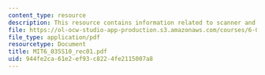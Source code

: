 ```yaml
---
content_type: resource
description: This resource contains information related to scanner and parser.
file: https://ol-ocw-studio-app-production.s3.amazonaws.com/courses/6-035-computer-language-engineering-spring-2010/944fe2ca61e2ef93c8224fe2115007a8_MIT6_035S10_rec01.pdf
file_type: application/pdf
resourcetype: Document
title: MIT6_035S10_rec01.pdf
uid: 944fe2ca-61e2-ef93-c822-4fe2115007a8
---
```

